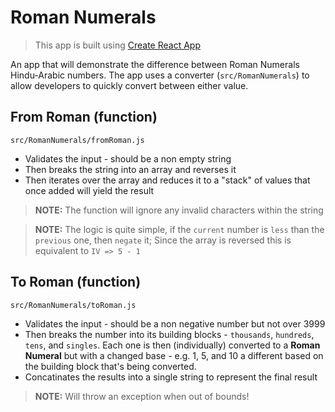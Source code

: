 # Roman Numerals

> This app is built using [Create React App](https://github.com/facebook/create-react-app)

An app that will demonstrate the difference between Roman Numerals Hindu-Arabic numbers. The app uses a converter (`src/RomanNumerals`) to allow developers to quickly convert between either value.

## From Roman (function)

`src/RomanNumerals/fromRoman.js`

-   Validates the input - should be a non empty string
-   Then breaks the string into an array and reverses it
-   Then iterates over the array and reduces it to a "stack" of values that once added will yield the result

> **NOTE:** The function will ignore any invalid characters within the string

> **NOTE:** The logic is quite simple, if the `current` number is `less` than the `previous` one, then `negate` it; Since the array is reversed this is equivalent to `IV => 5 - 1`

## To Roman (function)

`src/RomanNumerals/toRoman.js`

-   Validates the input - should be a non negative number but not over 3999
-   Then breaks the number into its building blocks - `thousands`, `hundreds`, `tens`, and `singles`. Each one is then (individually) converted to a **Roman Numeral** but with a changed base - e.g. 1, 5, and 10 a different based on the building block that's being converted.
-   Concatinates the results into a single string to represent the final result

> **NOTE:** Will throw an exception when out of bounds!
